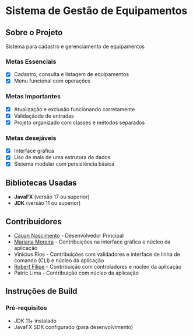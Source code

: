 # Sistema de Gestão de Equipamentos

## Sobre o Projeto
Sistema para cadastro e gerenciamento de equipamentos

### Metas Essenciais
- [x] Cadastro, consulta e listagem de equipamentos
- [x] Menu funcional com operações
### Metas Importantes
- [x] Atualização e exclusão funcionando corretamente
- [x] Validaçãode de entradas
- [x] Projeto organizado com classes e métodos separados
### Metas desejáveis
- [x] Interface gráfica
- [x] Uso de mais de uma estrutura de dados
- [x] Sistema modular com persistência básica

## Bibliotecas Usadas
- **JavaFX** (versão 17 ou superior)
- **JDK** (versão 11 ou superior)

## Contribuidores
- [Cauan Nascimento](https://github.com/caunas) - Desenvolvedor Principal
- [Mariana Moreira](https://github.com/m4rimoreira) - Contribuições na interface gráfica e núcleo da aplicação
- Vinicius Rios - Contribuições com validadores e interface de linha de comando (CLI) e núcleo da aplicação
- [Robert Filipe](https://github.com/Lipe22md) - Contribuição com controladores e núcleo da aplicação
- Patric Lima - Contribuição com núcleo da aplicação

## Instruções de Build

### Pré-requisitos
- JDK 11+ instalado
- JavaFX SDK configurado (para desenvolvimento)
